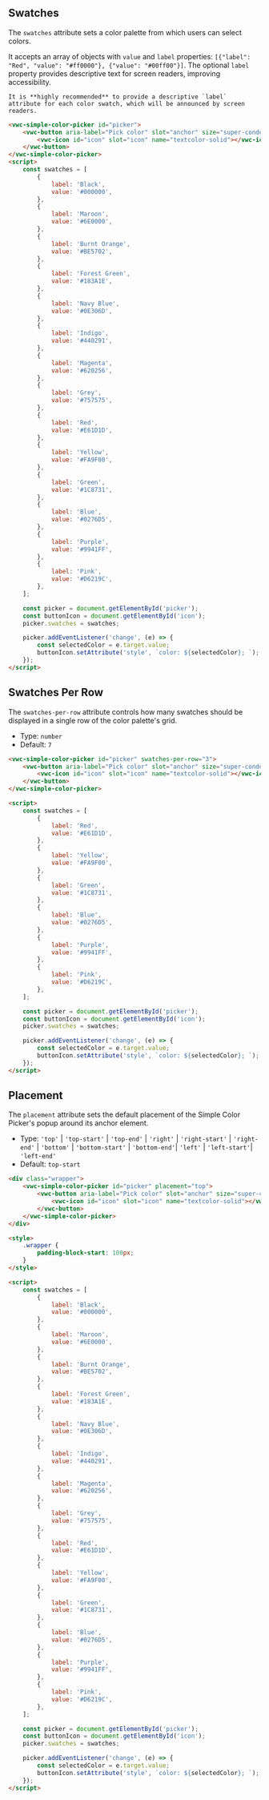 ## Swatches

The `swatches` attribute sets a color palette from which users can select colors.

It accepts an array of objects with `value` and `label` properties: `[{"label": "Red", "value": "#ff0000"}, {"value": "#00ff00"}]`. The optional `label` property provides descriptive text for screen readers, improving accessibility.

<vwc-note connotation="information" headline="Accessibility Tip">
	<vwc-icon slot="icon" name="accessibility-line"></vwc-icon>
	
	It is **highly recommended** to provide a descriptive `label` attribute for each color swatch, which will be announced by screen readers.
	
</vwc-note>

```html preview 180px
<vwc-simple-color-picker id="picker">
	<vwc-button aria-label="Pick color" slot="anchor" size="super-condensed" shape="pill" appearance="outlined">
		<vwc-icon id="icon" slot="icon" name="textcolor-solid"></vwc-icon>
	</vwc-button>
</vwc-simple-color-picker>
<script>
	const swatches = [
		{
			label: 'Black',
			value: '#000000',
		},
		{
			label: 'Maroon',
			value: '#6E0000',
		},
		{
			label: 'Burnt Orange',
			value: '#BE5702',
		},
		{
			label: 'Forest Green',
			value: '#183A1E',
		},
		{
			label: 'Navy Blue',
			value: '#0E306D',
		},
		{
			label: 'Indigo',
			value: '#440291',
		},
		{
			label: 'Magenta',
			value: '#620256',
		},
		{
			label: 'Grey',
			value: '#757575',
		},
		{
			label: 'Red',
			value: '#E61D1D',
		},
		{
			label: 'Yellow',
			value: '#FA9F00',
		},
		{
			label: 'Green',
			value: '#1C8731',
		},
		{
			label: 'Blue',
			value: '#0276D5',
		},
		{
			label: 'Purple',
			value: '#9941FF',
		},
		{
			label: 'Pink',
			value: '#D6219C',
		},
	];

	const picker = document.getElementById('picker');
	const buttonIcon = document.getElementById('icon');
	picker.swatches = swatches;

	picker.addEventListener('change', (e) => {
		const selectedColor = e.target.value;
		buttonIcon.setAttribute('style', `color: ${selectedColor}; `);
	});
</script>
```

## Swatches Per Row

The `swatches-per-row` attribute controls how many swatches should be displayed in a single row of the color palette's grid.

- Type: `number`
- Default: `7`

```html preview 160px
<vwc-simple-color-picker id="picker" swatches-per-row="3">
	<vwc-button aria-label="Pick color" slot="anchor" size="super-condensed" shape="pill" appearance="outlined">
		<vwc-icon id="icon" slot="icon" name="textcolor-solid"></vwc-icon>
	</vwc-button>
</vwc-simple-color-picker>

<script>
	const swatches = [
		{
			label: 'Red',
			value: '#E61D1D',
		},
		{
			label: 'Yellow',
			value: '#FA9F00',
		},
		{
			label: 'Green',
			value: '#1C8731',
		},
		{
			label: 'Blue',
			value: '#0276D5',
		},
		{
			label: 'Purple',
			value: '#9941FF',
		},
		{
			label: 'Pink',
			value: '#D6219C',
		},
	];

	const picker = document.getElementById('picker');
	const buttonIcon = document.getElementById('icon');
	picker.swatches = swatches;

	picker.addEventListener('change', (e) => {
		const selectedColor = e.target.value;
		buttonIcon.setAttribute('style', `color: ${selectedColor}; `);
	});
</script>
```

## Placement

The `placement` attribute sets the default placement of the Simple Color Picker's popup around its anchor element.

- Type: `'top'` | `'top-start'` | `'top-end'` | `'right'` | `'right-start'` | `'right-end'` | `'bottom'` | `'bottom-start'` | `'bottom-end'`| `'left'` | `'left-start'`| `'left-end'`
- Default: `top-start`

```html preview center 160px
<div class="wrapper">
	<vwc-simple-color-picker id="picker" placement="top">
		<vwc-button aria-label="Pick color" slot="anchor" size="super-condensed" shape="pill" appearance="outlined">
			<vwc-icon id="icon" slot="icon" name="textcolor-solid"></vwc-icon>
		</vwc-button>
	</vwc-simple-color-picker>
</div>

<style>
	.wrapper {
		padding-block-start: 100px;
	}
</style>

<script>
	const swatches = [
		{
			label: 'Black',
			value: '#000000',
		},
		{
			label: 'Maroon',
			value: '#6E0000',
		},
		{
			label: 'Burnt Orange',
			value: '#BE5702',
		},
		{
			label: 'Forest Green',
			value: '#183A1E',
		},
		{
			label: 'Navy Blue',
			value: '#0E306D',
		},
		{
			label: 'Indigo',
			value: '#440291',
		},
		{
			label: 'Magenta',
			value: '#620256',
		},
		{
			label: 'Grey',
			value: '#757575',
		},
		{
			label: 'Red',
			value: '#E61D1D',
		},
		{
			label: 'Yellow',
			value: '#FA9F00',
		},
		{
			label: 'Green',
			value: '#1C8731',
		},
		{
			label: 'Blue',
			value: '#0276D5',
		},
		{
			label: 'Purple',
			value: '#9941FF',
		},
		{
			label: 'Pink',
			value: '#D6219C',
		},
	];

	const picker = document.getElementById('picker');
	const buttonIcon = document.getElementById('icon');
	picker.swatches = swatches;

	picker.addEventListener('change', (e) => {
		const selectedColor = e.target.value;
		buttonIcon.setAttribute('style', `color: ${selectedColor}; `);
	});
</script>
```
